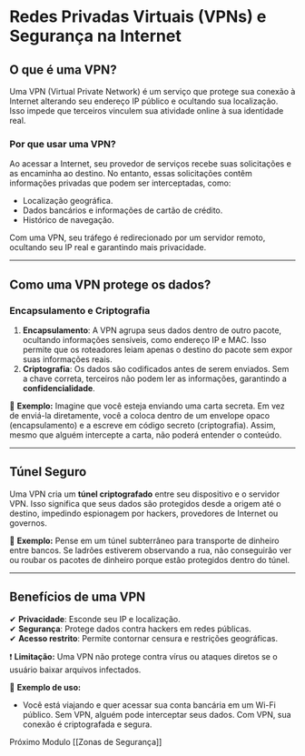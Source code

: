 # **Redes Privadas Virtuais (VPNs) e Segurança na Internet**

## **O que é uma VPN?**

Uma VPN (Virtual Private Network) é um serviço que protege sua conexão à Internet alterando seu endereço IP público e ocultando sua localização. Isso impede que terceiros vinculem sua atividade online à sua identidade real.

### **Por que usar uma VPN?**

Ao acessar a Internet, seu provedor de serviços recebe suas solicitações e as encaminha ao destino. No entanto, essas solicitações contêm informações privadas que podem ser interceptadas, como:

- Localização geográfica.
- Dados bancários e informações de cartão de crédito.
- Histórico de navegação.

Com uma VPN, seu tráfego é redirecionado por um servidor remoto, ocultando seu IP real e garantindo mais privacidade.

---

## **Como uma VPN protege os dados?**

### **Encapsulamento e Criptografia**

1. **Encapsulamento**: A VPN agrupa seus dados dentro de outro pacote, ocultando informações sensíveis, como endereço IP e MAC. Isso permite que os roteadores leiam apenas o destino do pacote sem expor suas informações reais.
2. **Criptografia**: Os dados são codificados antes de serem enviados. Sem a chave correta, terceiros não podem ler as informações, garantindo a **confidencialidade**.

📌 **Exemplo:** Imagine que você esteja enviando uma carta secreta. Em vez de enviá-la diretamente, você a coloca dentro de um envelope opaco (encapsulamento) e a escreve em código secreto (criptografia). Assim, mesmo que alguém intercepte a carta, não poderá entender o conteúdo.

---

## **Túnel Seguro**

Uma VPN cria um **túnel criptografado** entre seu dispositivo e o servidor VPN. Isso significa que seus dados são protegidos desde a origem até o destino, impedindo espionagem por hackers, provedores de Internet ou governos.

📌 **Exemplo:** Pense em um túnel subterrâneo para transporte de dinheiro entre bancos. Se ladrões estiverem observando a rua, não conseguirão ver ou roubar os pacotes de dinheiro porque estão protegidos dentro do túnel.

---

## **Benefícios de uma VPN**

✔ **Privacidade**: Esconde seu IP e localização.  
✔ **Segurança**: Protege dados contra hackers em redes públicas.  
✔ **Acesso restrito**: Permite contornar censura e restrições geográficas.

❗ **Limitação:** Uma VPN não protege contra vírus ou ataques diretos se o usuário baixar arquivos infectados.

📌 **Exemplo de uso:**

- Você está viajando e quer acessar sua conta bancária em um Wi-Fi público. Sem VPN, alguém pode interceptar seus dados. Com VPN, sua conexão é criptografada e segura.

Próximo Modulo [[Zonas de Segurança]]
